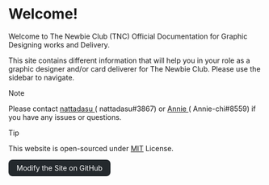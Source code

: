 <style>
    .w3-btn,.w3-button {
        border:none;
        display:inline-block;
        padding:8px 16px;
        vertical-align:middle;
        overflow:hidden;
        text-decoration:none;
        color:inherit;
        background-color:inherit;
        text-align:center;
        cursor:pointer;
        white-space:nowrap
    }
    .w3-btn:hover {
        box-shadow:0 8px 16px 0 rgba(0,0,0,0.2), 0 6px 20px 0 rgba(0,0,0,0.19)
    }
    .w3-btn, .w3-button {
        -webkit-touch-callout:none;
        -webkit-user-select:none;
        -khtml-user-select:none;
        -moz-user-select:none;
        -ms-user-select:none;
        user-select:none
    }
    .w3-round-large {
        border-radius:8px
    }
    .w3-github-black, .w3-hover-github-black:hover {
        color:#fff !important;
        background-color:#24292d !important
    }
</style>

# Welcome!
Welcome to The Newbie Club (TNC) Official Documentation for Graphic Designing works and Delivery.

This site contains different information that will help you in your role as a graphic designer and/or card deliverer for The Newbie Club. Please use the sidebar to navigate.

> [!NOTE]
> Please contact [nattadasu <i class="fas fa-external-link-square-alt"></i>](https://myanimelist.net/profile/nattadasu) \(<i class="fab fa-discord"></i> nattadasu#3867\) or [Annie <i class="fas fa-external-link-square-alt"></i>](https://myanimelist.net/profile/Annie_Law) \(<i class="fab fa-discord"></i> Annie-chi#8559\) if you have any issues or questions.

> [!TIP]
> This website is open-sourced under [MIT](license) License.

<div style="margin:auto;"><a href="https://github.com/nattadasu/tncGfx-Encyclopedia"><span class="w3-button w3-round-large w3-github-black"><i class="fab fa-github"></i> Modify the Site on GitHub</span></a></div>